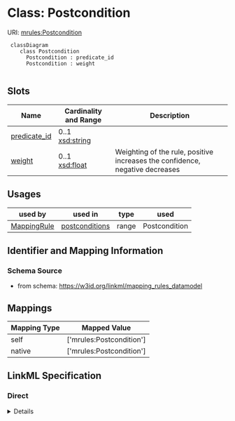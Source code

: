 # Class: Postcondition




URI: [mrules:Postcondition](https://w3id.org/linkml/mapping_rules_datamodel/Postcondition)




```{mermaid}
 classDiagram
    class Postcondition
      Postcondition : predicate_id
      Postcondition : weight
      
```




<!-- no inheritance hierarchy -->


## Slots

| Name | Cardinality and Range  | Description  |
| ---  | ---  | --- |
| [predicate_id](predicate_id.md) | 0..1 <br/> [xsd:string](http://www.w3.org/2001/XMLSchema#string)  |   |
| [weight](weight.md) | 0..1 <br/> [xsd:float](http://www.w3.org/2001/XMLSchema#float)  | Weighting of the rule, positive increases the confidence, negative decreases  |


## Usages


| used by | used in | type | used |
| ---  | --- | --- | --- |
| [MappingRule](MappingRule.md) | [postconditions](postconditions.md) | range | Postcondition |



## Identifier and Mapping Information







### Schema Source


* from schema: https://w3id.org/linkml/mapping_rules_datamodel







## Mappings

| Mapping Type | Mapped Value |
| ---  | ---  |
| self | ['mrules:Postcondition'] |
| native | ['mrules:Postcondition'] |


## LinkML Specification

<!-- TODO: investigate https://stackoverflow.com/questions/37606292/how-to-create-tabbed-code-blocks-in-mkdocs-or-sphinx -->

### Direct

<details>
```yaml
name: Postcondition
from_schema: https://w3id.org/linkml/mapping_rules_datamodel
rank: 1000
attributes:
  predicate_id:
    name: predicate_id
    comments:
    - if the rule is invertible, then the predicate is inverted, e.g. skos broad becomes
      narrow
    from_schema: https://w3id.org/linkml/mapping_rules_datamodel
    rank: 1000
  weight:
    name: weight
    description: Weighting of the rule, positive increases the confidence, negative
      decreases
    from_schema: https://w3id.org/linkml/mapping_rules_datamodel
    see_also:
    - https://en.wikipedia.org/wiki/Logit
    - https://upload.wikimedia.org/wikipedia/commons/5/57/Logit.png
    rank: 1000
    range: float

```
</details>

### Induced

<details>
```yaml
name: Postcondition
from_schema: https://w3id.org/linkml/mapping_rules_datamodel
rank: 1000
attributes:
  predicate_id:
    name: predicate_id
    comments:
    - if the rule is invertible, then the predicate is inverted, e.g. skos broad becomes
      narrow
    from_schema: https://w3id.org/linkml/mapping_rules_datamodel
    rank: 1000
    alias: predicate_id
    owner: Postcondition
    domain_of:
    - Postcondition
    range: string
  weight:
    name: weight
    description: Weighting of the rule, positive increases the confidence, negative
      decreases
    from_schema: https://w3id.org/linkml/mapping_rules_datamodel
    see_also:
    - https://en.wikipedia.org/wiki/Logit
    - https://upload.wikimedia.org/wikipedia/commons/5/57/Logit.png
    rank: 1000
    alias: weight
    owner: Postcondition
    domain_of:
    - Postcondition
    range: float

```
</details>